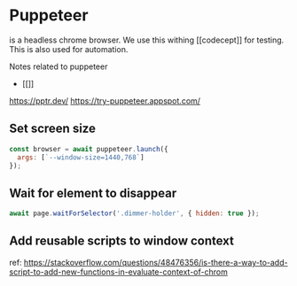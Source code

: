 # Puppeteer 
is a headless chrome browser. We use this withing [[codecept]] for testing. This is also used for automation. 

Notes related to puppeteer
- [[]]

https://pptr.dev/
https://try-puppeteer.appspot.com/
## Set screen size
```javascript
const browser = await puppeteer.launch({
  args: [`--window-size=1440,768`] 
});
```

## Wait for element to disappear
```javascript
await page.waitForSelector('.dimmer-holder', { hidden: true });
```


## Add reusable scripts to window context



ref: https://stackoverflow.com/questions/48476356/is-there-a-way-to-add-script-to-add-new-functions-in-evaluate-context-of-chrom